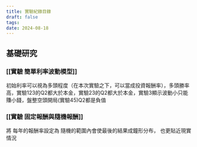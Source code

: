 ```yaml
---
title: 實驗紀錄目錄
draft: false
tags: 
date: 2024-08-18
---
```

## 基礎研究

### [[實驗 簡單利率波動模型]]

初始利率可以視為多頭程度（在本次實驗之下，可以當成投資報酬率），多頭勝率高，實驗123的Q2都大於本金，實驗23的Q2都大於本金，實驗3顯示波動小只能賺小錢，盤整空頭開局(實驗45)Q2都是負值

### [[實驗 固定報酬與隨機報酬]]

將 每年的報酬率設定為 隨機的範圍內會使最後的結果成鐘形分布， 也更貼近現實情況



